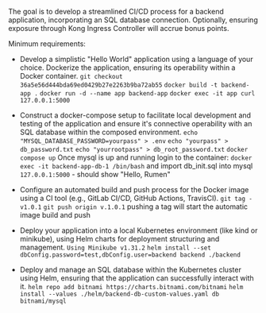 The goal is to develop a streamlined CI/CD process for a backend application, incorporating an SQL database connection.
Optionally, ensuring exposure through Kong Ingress Controller will accrue bonus points.

Minimum requirements:
- Develop a simplistic "Hello World" application using a language of your choice. Dockerize the application, ensuring its operability within a Docker container.
`git checkout 36a5e56d444bda69ed0429b27e2263b9ba72ab55`
`docker build -t backend-app .`
`docker run -d --name app backend-app`
`docker exec -it app curl 127.0.0.1:5000`

- Construct a docker-compose setup to facilitate local development and testing of the application and ensure it's connective operability with an SQL database within the composed environment.
`echo "MYSQL_DATABASE_PASSWORD=yourpass" > .env`
`echo "yourpass" > db_password.txt`
`echo "yourrootpass" > db_root_password.txt`
`docker compose up`
Once mysql is up and running login to the container:
`docker exec -it backend-app-db-1 /bin/bash`
and import db_init.sql into mysql
`127.0.0.1:5000` - should show "Hello, Rumen"

- Configure an automated build and push process for the Docker image using a CI tool (e.g., GitLab CI/CD, GitHub Actions, TravisCI).
`git tag -v1.0.1`
`git push origin v.1.0.1` pushing a tag will start the automatic image build and push

- Deploy your application into a local Kubernetes environment (like kind or minikube), using Helm charts for deployment structuring and management.
`Using Minikube v1.31.2`
`helm install --set dbConfig.password=test,dbConfig.user=backend backend ./backend`

- Deploy and manage an SQL database within the Kubernetes cluster using Helm, ensuring that the application can successfully interact with it.
`helm repo add bitnami https://charts.bitnami.com/bitnami`
`helm install --values ./helm/backend-db-custom-values.yaml db bitnami/mysql`